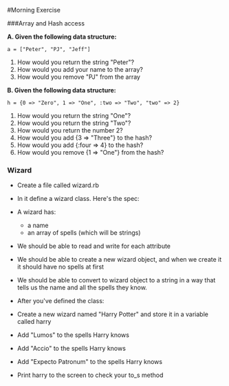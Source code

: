 #Morning Exercise

###Array and Hash access

**A. Given the following data structure:**

`a = ["Peter", "PJ", "Jeff"]`

1. How would you return the string "Peter"?
2. How would you add your name to the array?
3. How would you remove "PJ" from the array

**B. Given the following data structure:**

`h = {0 => "Zero", 1 => "One", :two => "Two", "two" => 2}`

1. How would you return the string "One"?
2. How would you return the string "Two"?
3. How would you return the number 2?
4. How would you add {3 => "Three"} to the hash?
5. How would you add {:four => 4} to the hash?
6. How would you remove {1 => "One"} from the hash?

### Wizard
- Create a file called wizard.rb
- In it define a wizard class. Here's the spec:
- A wizard has:
  - a name
  - an array of spells (which will be strings)
- We should be able to read and write for each attribute
- We should be able to create a new wizard object, and when we create it it should have no spells at first
- We should be able to convert to wizard object to a string in a way that tells us the name and all the spells they know.

- After you've defined the class:
- Create a new wizard named "Harry Potter" and store it in a variable called harry
- Add "Lumos" to the spells Harry knows
- Add "Accio" to the spells Harry knows
- Add "Expecto Patronum" to the spells Harry knows
- Print harry to the screen to check your to_s method